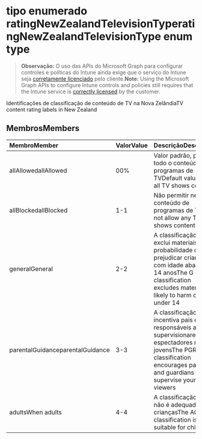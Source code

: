 # <a name="ratingnewzealandtelevisiontype-enum-type"></a><span data-ttu-id="205bc-101">tipo enumerado ratingNewZealandTelevisionType</span><span class="sxs-lookup"><span data-stu-id="205bc-101">ratingNewZealandTelevisionType enum type</span></span>

> <span data-ttu-id="205bc-102">**Observação:** O uso das APIs do Microsoft Graph para configurar controles e políticas do Intune ainda exige que o serviço do Intune seja [corretamente licenciado](https://go.microsoft.com/fwlink/?linkid=839381) pelo cliente.</span><span class="sxs-lookup"><span data-stu-id="205bc-102">**Note:** Using the Microsoft Graph APIs to configure Intune controls and policies still requires that the Intune service is [correctly licensed](https://go.microsoft.com/fwlink/?linkid=839381) by the customer.</span></span>

<span data-ttu-id="205bc-103">Identificações de classificação de conteúdo de TV na Nova Zelândia</span><span class="sxs-lookup"><span data-stu-id="205bc-103">TV content rating labels in New Zealand</span></span>
## <a name="members"></a><span data-ttu-id="205bc-104">Membros</span><span class="sxs-lookup"><span data-stu-id="205bc-104">Members</span></span>
|<span data-ttu-id="205bc-105">Membro</span><span class="sxs-lookup"><span data-stu-id="205bc-105">Member</span></span>|<span data-ttu-id="205bc-106">Valor</span><span class="sxs-lookup"><span data-stu-id="205bc-106">Value</span></span>|<span data-ttu-id="205bc-107">Descrição</span><span class="sxs-lookup"><span data-stu-id="205bc-107">Description</span></span>|
|:---|:---|:---|
|<span data-ttu-id="205bc-108">allAllowed</span><span class="sxs-lookup"><span data-stu-id="205bc-108">allAllowed</span></span>|<span data-ttu-id="205bc-109">0</span><span class="sxs-lookup"><span data-stu-id="205bc-109">0%</span></span>|<span data-ttu-id="205bc-110">Valor padrão, permitir todo o conteúdo dos programas de TV</span><span class="sxs-lookup"><span data-stu-id="205bc-110">Default value, allow all TV shows content</span></span>|
|<span data-ttu-id="205bc-111">allBlocked</span><span class="sxs-lookup"><span data-stu-id="205bc-111">allBlocked</span></span>|<span data-ttu-id="205bc-112">1</span><span class="sxs-lookup"><span data-stu-id="205bc-112">-1</span></span>|<span data-ttu-id="205bc-113">Não permitir nenhum conteúdo de programas de TV</span><span class="sxs-lookup"><span data-stu-id="205bc-113">Do not allow any TV shows content</span></span>|
|<span data-ttu-id="205bc-114">general</span><span class="sxs-lookup"><span data-stu-id="205bc-114">General</span></span>|<span data-ttu-id="205bc-115">2</span><span class="sxs-lookup"><span data-stu-id="205bc-115">-2</span></span>|<span data-ttu-id="205bc-116">A classificação G exclui materiais com probabilidade de prejudicar crianças com idade abaixo de 14 anos</span><span class="sxs-lookup"><span data-stu-id="205bc-116">The G classification excludes materials likely to harm children under 14</span></span>|
|<span data-ttu-id="205bc-117">parentalGuidance</span><span class="sxs-lookup"><span data-stu-id="205bc-117">parentalGuidance</span></span>|<span data-ttu-id="205bc-118">3</span><span class="sxs-lookup"><span data-stu-id="205bc-118">-3</span></span>|<span data-ttu-id="205bc-119">A classificação PGR incentiva pais e responsáveis a supervisionarem espectadores mais jovens</span><span class="sxs-lookup"><span data-stu-id="205bc-119">The PGR classification encourages parents and guardians to supervise younger viewers</span></span>|
|<span data-ttu-id="205bc-120">adults</span><span class="sxs-lookup"><span data-stu-id="205bc-120">When adults</span></span>|<span data-ttu-id="205bc-121">4</span><span class="sxs-lookup"><span data-stu-id="205bc-121">-4</span></span>|<span data-ttu-id="205bc-122">A classificação AO não é adequada para crianças</span><span class="sxs-lookup"><span data-stu-id="205bc-122">The AO classification is not suitable for children</span></span>|








